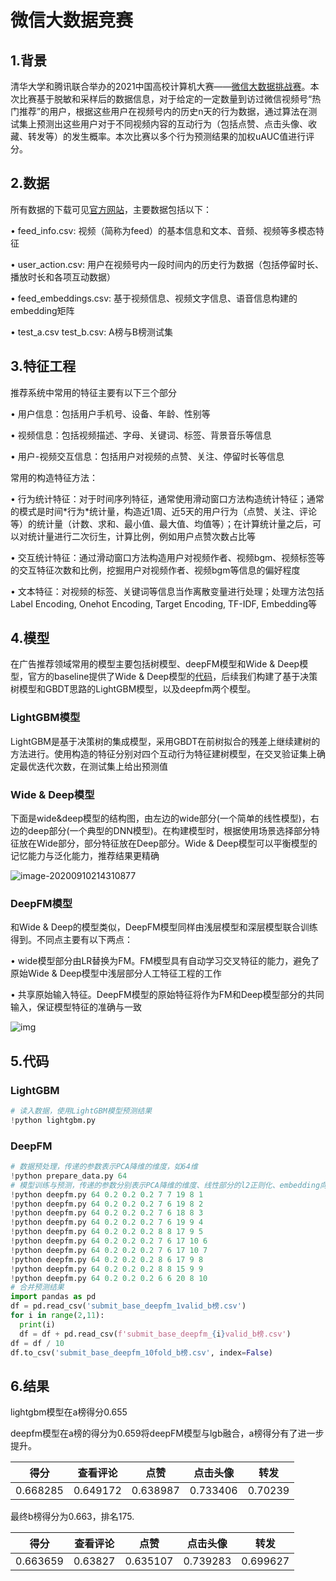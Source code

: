 # 微信大数据竞赛

## 1.背景

清华大学和腾讯联合举办的2021中国高校计算机大赛——[微信大数据挑战赛](https://algo.weixin.qq.com)。本次比赛基于脱敏和采样后的数据信息，对于给定的一定数量到访过微信视频号“热门推荐”的用户，根据这些用户在视频号内的历史n天的行为数据，通过算法在测试集上预测出这些用户对于不同视频内容的互动行为（包括点赞、点击头像、收藏、转发等）的发生概率。本次比赛以多个行为预测结果的加权uAUC值进行评分。

## 2.数据

所有数据的下载可见[官方网站](https://algo.weixin.qq.com/problem-description)，主要数据包括以下：

• feed_info.csv: 视频（简称为feed）的基本信息和文本、音频、视频等多模态特征

• user_action.csv: 用户在视频号内一段时间内的历史行为数据（包括停留时长、播放时长和各项互动数据）

• feed_embeddings.csv: 基于视频信息、视频文字信息、语音信息构建的embedding矩阵

• test_a.csv test_b.csv: A榜与B榜测试集

## 3.特征工程

推荐系统中常用的特征主要有以下三个部分

• 用户信息：包括用户手机号、设备、年龄、性别等

• 视频信息：包括视频描述、字母、关键词、标签、背景音乐等信息

• 用户-视频交互信息：包括用户对视频的点赞、关注、停留时长等信息

常用的构造特征方法：

• 行为统计特征：对于时间序列特征，通常使用滑动窗口方法构造统计特征；通常的模式是时间\*行为*统计量，构造近1周、近5天的用户行为（点赞、关注、评论等）的统计量（计数、求和、最小值、最大值、均值等）；在计算统计量之后，可以对统计量进行二次衍生，计算比例，例如用户点赞次数占比等

• 交互统计特征：通过滑动窗口方法构造用户对视频作者、视频bgm、视频标签等的交互特征次数和比例，挖掘用户对视频作者、视频bgm等信息的偏好程度

• 文本特征：对视频的标签、关键词等信息当作离散变量进行处理；处理方法包括Label Encoding, Onehot Encoding, Target Encoding, TF-IDF, Embedding等

## 4.模型

在广告推荐领域常用的模型主要包括树模型、deepFM模型和Wide & Deep模型，官方的baseline提供了Wide & Deep模型的[代码](https://github.com/WeChat-Big-Data-Challenge-2021/WeChat_Big_Data_Challenge.git)，后续我们构建了基于决策树模型和GBDT思路的LightGBM模型，以及deepfm两个模型。

### LightGBM模型

LightGBM是基于决策树的集成模型，采用GBDT在前树拟合的残差上继续建树的方法进行。使用构造的特征分别对四个互动行为特征建树模型，在交叉验证集上确定最优迭代次数，在测试集上给出预测值

### Wide & Deep模型

下面是wide&deep模型的结构图，由左边的wide部分(一个简单的线性模型)，右边的deep部分(一个典型的DNN模型)。在构建模型时，根据使用场景选择部分特征放在Wide部分，部分特征放在Deep部分。Wide & Deep模型可以平衡模型的记忆能力与泛化能力，推荐结果更精确

![image-20200910214310877](http://datawhale.club/uploads/default/optimized/1X/17d8be55548582135c76bc5e6a6c50c896a9fb14_2_690x170.png)

### DeepFM模型

和Wide & Deep的模型类似，DeepFM模型同样由浅层模型和深层模型联合训练得到。不同点主要有以下两点：

• wide模型部分由LR替换为FM。FM模型具有自动学习交叉特征的能力，避免了原始Wide & Deep模型中浅层部分人工特征工程的工作

• 共享原始输入特征。DeepFM模型的原始特征将作为FM和Deep模型部分的共同输入，保证模型特征的准确与一致

![img](https://pic2.zhimg.com/80/v2-a893a331c3556046be1be7771b2cb1a9_720w.jpg)



## 5.代码

### LightGBM

```python
# 读入数据，使用LightGBM模型预测结果
!python lightgbm.py
```

### DeepFM

```python
# 数据预处理，传递的参数表示PCA降维的维度，如64维
!python prepare_data.py 64
# 模型训练与预测，传递的参数分别表示PCA降维的维度、线性部分的l2正则化、embedding向量的l2正则化、dnn部分的l2正则化、四类行为的迭代次数、第k折
!python deepfm.py 64 0.2 0.2 0.2 7 7 19 8 1
!python deepfm.py 64 0.2 0.2 0.2 7 6 19 8 2
!python deepfm.py 64 0.2 0.2 0.2 7 6 18 8 3
!python deepfm.py 64 0.2 0.2 0.2 7 6 19 9 4
!python deepfm.py 64 0.2 0.2 0.2 8 8 17 9 5
!python deepfm.py 64 0.2 0.2 0.2 7 6 17 10 6
!python deepfm.py 64 0.2 0.2 0.2 7 6 17 10 7
!python deepfm.py 64 0.2 0.2 0.2 8 6 17 9 8
!python deepfm.py 64 0.2 0.2 0.2 8 8 15 9 9
!python deepfm.py 64 0.2 0.2 0.2 6 6 20 8 10
# 合并预测结果
import pandas as pd
df = pd.read_csv('submit_base_deepfm_1valid_b榜.csv')
for i in range(2,11):
  print(i)
  df = df + pd.read_csv(f'submit_base_deepfm_{i}valid_b榜.csv')
df = df / 10
df.to_csv('submit_base_deepfm_10fold_b榜.csv', index=False)
```

## 6.结果

lightgbm模型在a榜得分0.655

deepfm模型在a榜的得分为0.659将deepFM模型与lgb融合，a榜得分有了进一步提升。

| 得分     | 查看评论 | 点赞     | 点击头像 | 转发    |
| -------- | -------- | -------- | -------- | ------- |
| 0.668285 | 0.649172 | 0.638987 | 0.733406 | 0.70239 |

最终b榜得分为0.663，排名175.

| 得分     | 查看评论 | 点赞     | 点击头像 | 转发     |
| -------- | -------- | -------- | -------- | -------- |
| 0.663659 | 0.63827  | 0.635107 | 0.739283 | 0.699627 |

